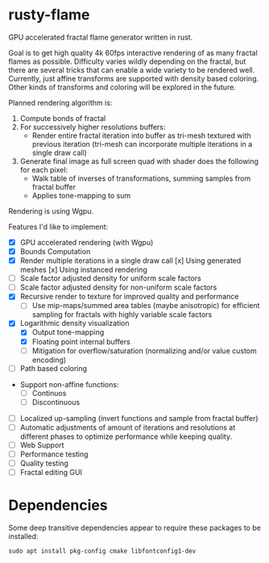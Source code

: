 # rusty-flame

GPU accelerated fractal flame generator written in rust.

Goal is to get high quality 4k 60fps interactive rendering of as many fractal flames as possible. Difficulty varies wildly depending on the fractal, but there are several tricks that can enable a wide variety to be rendered well. Currently, just affine transforms are supported with density based coloring. Other kinds of transforms and coloring will be explored in the future.

Planned rendering algorithm is:

1. Compute bonds of fractal
2. For successively higher resolutions buffers:
   - Render entire fractal iteration into buffer as tri-mesh textured with previous iteration (tri-mesh can incorporate multiple iterations in a single draw call)
3. Generate final image as full screen quad with shader does the following for each pixel:
   - Walk table of inverses of transformations, summing samples from fractal buffer
   - Applies tone-mapping to sum

Rendering is using Wgpu.

Features I'd like to implement:

- [x] GPU accelerated rendering (with Wgpu)
- [x] Bounds Computation
- [x] Render multiple iterations in a single draw call
      [x] Using generated meshes
      [x] Using instanced rendering
- [ ] Scale factor adjusted density for uniform scale factors
- [ ] Scale factor adjusted density for non-uniform scale factors
- [x] Recursive render to texture for improved quality and performance
  - [ ] Use mip-maps/summed area tables (maybe anisotropic) for efficient sampling for fractals with highly variable scale factors
- [x] Logarithmic density visualization
  - [x] Output tone-mapping
  - [x] Floating point internal buffers
  - [ ] Mitigation for overflow/saturation (normalizing and/or value custom encoding)
- [ ] Path based coloring
- Support non-affine functions:
  - [ ] Continuos
  - [ ] Discontinuous
- [ ] Localized up-sampling (invert functions and sample from fractal buffer)
- [ ] Automatic adjustments of amount of iterations and resolutions at different phases to optimize performance while keeping quality.
- [ ] Web Support
- [ ] Performance testing
- [ ] Quality testing
- [ ] Fractal editing GUI

# Dependencies

Some deep transitive dependencies appear to require these packages to be installed:

`sudo apt install pkg-config cmake libfontconfig1-dev`
